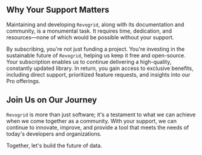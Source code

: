 ## Why Your Support Matters

Maintaining and developing `Revogrid`, along with its documentation and community, is a monumental task. It requires time, dedication, and resources—none of which would be possible without your support.

By subscribing, you're not just funding a project. You're investing in the sustainable future of `Revogrid`, helping us keep it free and open-source. Your subscription enables us to continue delivering a high-quality, constantly updated library. In return, you gain access to exclusive benefits, including direct support, prioritized feature requests, and insights into our Pro offerings.

## Join Us on Our Journey

`Revogrid` is more than just software; it's a testament to what we can achieve when we come together as a community. With your support, we can continue to innovate, improve, and provide a tool that meets the needs of today's developers and organizations.

Together, let's build the future of data.